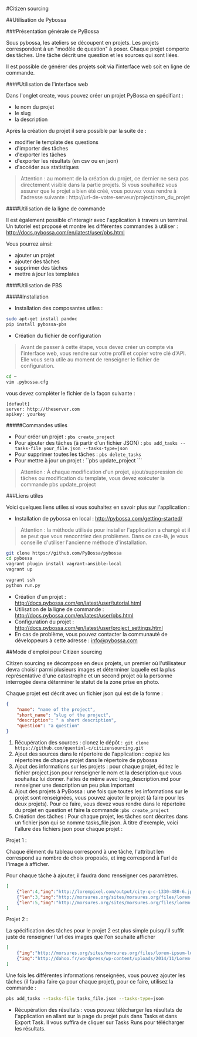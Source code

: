 #Citizen sourcing

##Utilisation de Pybossa

###Présentation générale de PyBossa

Sous pybossa, les ateliers se découpent en projets. Les projets correspondent à un "modèle de question" à poser. Chaque projet comporte des tâches. Une tâche décrit une question et les sources qui sont liées. 

Il est possible de générer des projets soit via l'interface web soit en ligne de commande.

####Utilisation de l'interface web

Dans l'onglet create, vous pouvez créer un projet PyBossa en spécifiant :
* le nom du projet
* le slug
* la description

Après la création du projet il sera possible par la suite de :
* modifier le template des questions
* d'importer des tâches
* d'exporter les tâches
* d'exporter les résultats (en csv ou en json)
* d'accéder aux statistiques

>Attention : au moment de la création du projet, ce dernier ne sera pas directement visible dans la partie projets. Si vous souhaitez vous assurer que le projet a bien été créé, vous pouvez vous rendre à l'adresse suivante : http://url-de-votre-serveur/project/nom_du_projet

####Utilisation de la ligne de commande

Il est également possible d'interagir avec l'application à travers un terminal.
Un tutoriel est proposé et montre les différentes commandes à utiliser : http://docs.pybossa.com/en/latest/user/pbs.html

Vous pourrez ainsi:

* ajouter un projet
* ajouter des tâches 
* supprimer des tâches
* mettre à jour les templates

####Utilisation de PBS

#####Installation

* Installation des composantes utiles :

```sh
sudo apt-get install pandoc
pip install pybossa-pbs
```
* Création du fichier de configuration
>Avant de passer à cette étape, vous devez créer un compte via l'interface web, vous rendre sur votre profil et copier votre clé d'API. Elle vous sera utile au moment de renseigner le fichier de configuration.

```sh
cd ~
vim .pybossa.cfg
```
vous devez compléter le fichier de la façon suivante :

```
[default]
server: http://theserver.com
apikey: yourkey
```

#####Commandes utiles

* Pour créer un projet : ```pbs create_project```
* Pour ajouter des tâches (à partir d'un fichier JSON) : ```pbs add_tasks --tasks-file your_file.json --tasks-type=json```
* Pour supprimer toutes les tâches : ```pbs delete_tasks```
* Pour mettre à jour un projet : ``pbs update_project ```

>Attention : À chaque modification d'un projet, ajout/suppression de tâches ou modification du template, vous devez exécuter la commande pbs update_project
 
###Liens utiles

Voici quelques liens utiles si vous souhaitez en savoir plus sur l'application :

* Installation de pybossa en local : http://pybossa.com/getting-started/

> Attention : la méthode utilisée pour installer l'application a changé et il se peut que vous rencontriez des problèmes. Dans ce cas-là, je vous conseille d'utiliser l'ancienne méthode d'installation.

```sh
git clone https://github.com/PyBossa/pybossa
cd pybossa
vagrant plugin install vagrant-ansible-local
vagrant up

vagrant ssh
python run.py
```

* Création d'un projet : http://docs.pybossa.com/en/latest/user/tutorial.html
* Utilisation de la ligne de commande : http://docs.pybossa.com/en/latest/user/pbs.html
* Configuration du projet : http://docs.pybossa.com/en/latest/user/project_settings.html
* En cas de problème, vous pouvez contacter la communauté de développeurs à cette adresse : info@pybossa.com

##Mode d'emploi pour Citizen sourcing

Citizen sourcing se décompose en deux projets, un premier où l'utilisateur devra choisir parmi plusieurs images et déterminer laquelle est la plus représentative d'une catastrophe et un second projet où la personne interrogée devra déterminer le statut de la zone prise en photo.

Chaque projet est décrit avec un fichier json qui est de la forme :

```json
{
    "name": "name of the project",
    "short_name": "slug of the project",
    "description": " a short description",
    "question": "a question"
}
```

1. Récupération des sources : clonez le dépôt :``` git clone https://github.com/quentinl-c/citizensourcing.git```
2. Ajout des sources dans le répertoire de l'application : copiez les répertoires de chaque projet dans le répertoire de pybossa
3. Ajout des informations sur les projets : pour chaque projet, éditez le fichier project.json pour renseigner le nom et la description que vous souhaitez lui donner. Faites de même avec long_description.md pour renseigner une description un peu plus important 
5. Ajout des projets à PyBossa : une fois que toutes les informations sur le projet sont renseignées, vous pouvez ajouter le projet (à faire pour les deux projets). Pour ce faire, vous devez vous rendre dans le répertoire du projet en question et faire la commande :```pbs create_project```  
6. Création des tâches : Pour chaque projet, les tâches sont décrites dans un fichier json qui se nomme tasks_file.json. À titre d'exemple, voici l'allure des fichiers json pour chaque projet :

Projet 1 :

Chaque élément du tableau correspond à une tâche, l'attribut len correspond au nombre de choix proposés, et img correspond à l'url de l'image à afficher.

Pour chaque tâche à ajouter, il faudra donc renseigner ces paramètres.

```json
[
	{"len":4,"img":"http://lorempixel.com/output/city-q-c-1330-480-6.jpg"},
	{"len":3,"img":"http://morsures.org/sites/morsures.org/files/lorem-ipsum-logo.jpg"},
	{"len":5,"img":"http://morsures.org/sites/morsures.org/files/lorem-ipsum-logo.jpg"}
]
``` 

Projet 2 :

La spécification des tâches pour le projet 2 est plus simple puisqu'il suffit juste de renseigner l'url des images que l'on souhaite afficher
```json
[
	{"img":"http://morsures.org/sites/morsures.org/files/lorem-ipsum-logo.jpg"},
	{"img":"http://dahoo.fr/wordpress/wp-content/uploads/2014/11/Lorem-Ipsum.jpg"}
]
```

Une fois les différentes informations renseignées, vous pouvez ajouter les tâches (il faudra faire ça pour chaque projet), pour ce faire, utilisez la commande :

```sh
pbs add_tasks --tasks-file tasks_file.json --tasks-type=json
```

* Récupération des résultats : vous pouvez télécharger les résultats de l'application en allant sur la page du projet puis dans Tasks et dans Export Task. Il vous suffira de cliquer sur Tasks Runs pour télécharger les résultats.